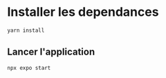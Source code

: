 # Installer les dependances

```bash
yarn install
```

## Lancer l'application

```bash
npx expo start
```
